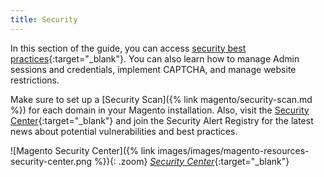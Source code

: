 ```yaml
---
title: Security
---
```


In this section of the guide, you can access [security best practices](https://www.adobe.com/content/dam/cc/en/security/pdfs/Adobe-Magento-Commerce-Best-Practices-Guide.pdf){:target="_blank"}. You can also learn how to manage Admin sessions and credentials, implement CAPTCHA, and manage website restrictions.

Make sure to set up a [Security Scan]({% link magento/security-scan.md %}) for each domain in your Magento installation. Also, visit the [Security Center][1]{:target="_blank"} and join the Security Alert Registry for the latest news about potential vulnerabilities and best practices.

![Magento Security Center]({% link images/images/magento-resources-security-center.png %}){: .zoom}
[_Security Center_][1]{:target="_blank"}

[1]: http://magento.com/security
